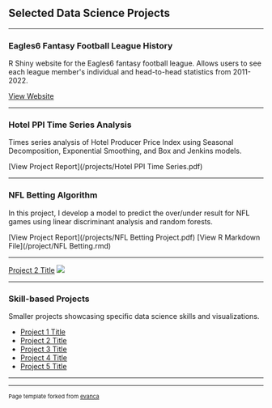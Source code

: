 ## Selected Data Science Projects

---

### Eagles6 Fantasy Football League History

R Shiny website for the Eagles6 fantasy football league. Allows users to 
see each league member's individual and head-to-head statistics 
from 2011-2022.

[View Website](https://jordynragu15.shinyapps.io/Eagles6_History/)

---

### Hotel PPI Time Series Analysis

Times series analysis of Hotel Producer Price Index using Seasonal Decomposition, Exponential Smoothing, and Box and Jenkins models.

[View Project Report](/projects/Hotel PPI Time Series.pdf)

---

### NFL Betting Algorithm

In this project, I develop a model to predict the over/under result for NFL games using linear discriminant analysis and random forests.

[View Project Report](/projects/NFL Betting Project.pdf)
[View R Markdown File](/project/NFL Betting.rmd)

---

[Project 2 Title](/pdf/sample_presentation.pdf)
<img src="images/dummy_thumbnail.jpg?raw=true"/>

---
### Skill-based Projects

Smaller projects showcasing specific data science skills and visualizations.

- [Project 1 Title](http://example.com/)
- [Project 2 Title](http://example.com/)
- [Project 3 Title](http://example.com/)
- [Project 4 Title](http://example.com/)
- [Project 5 Title](http://example.com/)

---




---
<p style="font-size:11px">Page template forked from <a href="https://github.com/evanca/quick-portfolio">evanca</a></p>
<!-- Remove above link if you don't want to attibute -->

